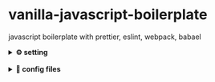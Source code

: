 # vanilla-javascript-boilerplate

javascript boilerplate with prettier, eslint, webpack, babael

<details>
<summary> <b> ⚙️ setting </b>  </summary>
<div markdown="1">


### 1. yarn init

```
yarn init
```

### 2. install eslint, prettier

```
yarn add -D eslint prettier eslint-config-prettier eslint-config-airbnb-base eslint-plugin-import
```

### 3. install webpack, webpack-dev-server

```
yarn add -D webpack webpack-cli webpack-dev-server
```

### 4. install webpack plugins, loaders

```
yarn add -D babel-loader css-loader mini-css-extract-plugin html-webpack-plugin
```

### 5. install babel

```
yarn add -D @babel/core @babel/eslint-parser @babel/preset-env
```

### 6. setting lint-staged & husky

#### 6-1. install package

```
yarn add -D lint-staged husky
```

#### 6-2. add config

- `package.json`

```
"lint-staged": {
  "*.js": "eslint --cache",
  "*.{js,css,md,html,json}": "prettier --write"
},
```

#### 6-3. set husky

- prepare husky

```
yarn husky install
```

- add pre-commit

```
npx husky add .husky/pre-commit "npx lint-staged"
```

### (optional) install cypress

- install cypress

```
yarn add -D cypress
```

- install eslint-plugin-cypress

```
yarn add -D eslint-plugin-cypress
```

- `.eslintrc.js` add config

```
extends: [plugin:cypress/recommended'],
```


</div>
</details>
<br>

<details>
<summary> <b> 📜 config files </b>  </summary>
<div markdown="1">

### .gitignore

```
node_modules
.DS_Store
.eslintcache
```

### .prettierrc.js

```
module.exports = {
  printWidth: 120,
  singleQuote: true,
};
```

### .eslintrc.js

```
module.exports = {
  env: {
    browser: true,
    es2021: true,
  },
  parser: "@babel/eslint-parser",
  extends: ["airbnb-base", "prettier"],
  parserOptions: {
    ecmaVersion: 2021,
    sourceType: "module",
  },
  plugins: [],
  rules: {},
};
```

### webpack.config.js

```
const path = require('path');
const HtmlWebpackPlugin = require('html-webpack-plugin');
const MiniCssExtractPlugin = require('mini-css-extract-plugin');

module.exports = (_, argv) => {
  const isDevelopment = argv.mode !== 'production';

  return {
    entry: './src/index.js',
    output: {
      filename: 'bundle.js',
      path: path.resolve(__dirname, 'build'),
      clean: true,
    },
    devServer: {
      port: 3000,
      hot: true,
    },
    devtool: isDevelopment ? 'eval-source-map' : 'source-map',
    module: {
      rules: [
        {
          test: /\.(js)$/,
          exclude: /node_modules/,
          use: {
            loader: 'babel-loader',
            options: {
              cacheDirectory: true,
              cacheCompression: false,
              compact: !isDevelopment,
            },
          },
        },
        {
          test: /\.css$/,
          use: [MiniCssExtractPlugin.loader, 'css-loader'],
        },
      ],
    },
    plugins: [
      new HtmlWebpackPlugin({ template: './index.html' }), //
      new MiniCssExtractPlugin({ filename: 'style.css' }),
    ],
    performance: {
      hints: isDevelopment ? 'warning' : 'error',
    },
  };
};
```

### babel.config.js

```
module.exports = {
  presets: [
    [
      '@babel/preset-env',
      {
        targets: '> 1% and last 2 versions',
      },
    ],
  ],
};
```

### .editorconfig

```
root = true

[*]
indent_style = space
indent_size = 2
end_of_line = lf
charset = utf-8
trim_trailing_whitespace = true
insert_final_newline = true
```

### .vscode/settings.json

```
{
  "editor.defaultFormatter": "esbenp.prettier-vscode",
  "files.trimTrailingWhitespace": true,
  "editor.formatOnSave": true,
  "editor.codeActionsOnSave": {
    "source.fixAll.eslint": true
  },
  "prettier.useEditorConfig": true,
  "prettier.enable": true,
}
```

### package.json

```
"author": {
  "name": "yujo",
  "email": "bedro27@gmail.com",
  "url": "https://yujo11.github.io/"
},
"scripts": {
  "test": "yarn run cypress open",
  "prod": "webpack serve --mode=production",
  "dev": "webpack serve --mode=development",
  "build": "webpack --mode=production"
},
```

</div>
</details>
<br>
